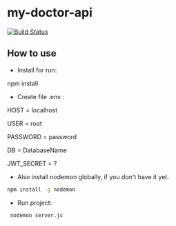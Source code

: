 # my-doctor-api

[![Build Status](https://travis-ci.org/joemccann/dillinger.svg?branch=master)](https://travis-ci.org/joemccann/dillinger)

## How to use

- Install for run:
	
npm install


- Create file .env :
  
HOST = localhost
	
USER = root
	
PASSWORD = password
	
DB = DatabaseName

JWT_SECRET = ?

- Also install nodemon globally, if you don't have it yet.

```sh
npm install -g nodemon
```

- Run project:
```sh
 nodemon server.js
```